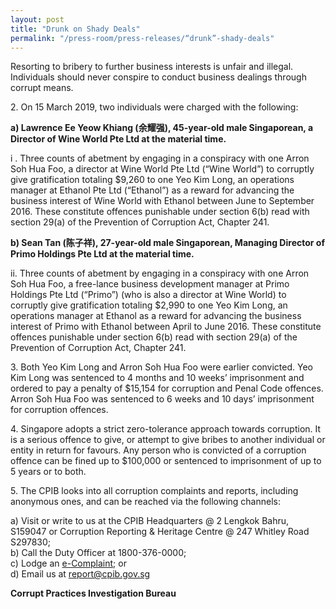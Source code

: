 ```yaml
---
layout: post
title: "Drunk on Shady Deals"
permalink: "/press-room/press-releases/“drunk”-shady-deals"
---
```

Resorting to bribery to further business interests is unfair and illegal. Individuals should never conspire to conduct business dealings through corrupt means. 

2\.          On 15 March 2019, two individuals were charged with the following: 

**a) Lawrence Ee Yeow Khiang (余耀强), 45-year-old male Singaporean, a Director of Wine World Pte Ltd at the material time.** 

i . Three counts of abetment by engaging in a conspiracy with one Arron Soh Hua Foo, a director at Wine World Pte Ltd (“Wine World”) to corruptly give gratification totaling $9,260 to one Yeo Kim Long, an operations manager at Ethanol Pte Ltd (“Ethanol”) as a reward for advancing the business interest of Wine World with Ethanol between June to September 2016. These constitute offences punishable under section 6(b) read with section 29(a) of the Prevention of Corruption Act, Chapter 241.

**b) Sean Tan (陈子祥), 27-year-old male Singaporean, Managing Director of Primo Holdings Pte Ltd at the material time.** 

ii. Three counts of abetment by engaging in a conspiracy with one Arron Soh Hua Foo, a free-lance business development manager at Primo Holdings Pte Ltd (“Primo”) (who is also a director at Wine World) to corruptly give gratification totaling $2,990 to one Yeo Kim Long, an operations manager at Ethanol as a reward for advancing the business interest of Primo with Ethanol between April to June 2016. These constitute offences punishable under section 6(b) read with section 29(a) of the Prevention of Corruption Act, Chapter 241.

3\.         Both Yeo Kim Long and Arron Soh Hua Foo were earlier convicted. Yeo Kim Long was sentenced to 4 months and 10 weeks’ imprisonment and ordered to pay a penalty of $15,154 for corruption and Penal Code offences. Arron Soh Hua Foo was sentenced to 6 weeks and 10 days’ imprisonment for corruption offences. 

4\.         Singapore adopts a strict zero-tolerance approach towards corruption. It is a serious offence to give, or attempt to give bribes to another individual or entity in return for favours. Any person who is convicted of a corruption offence can be fined up to $100,000 or sentenced to imprisonment of up to 5 years or to both. 

5\.         The CPIB looks into all corruption complaints and reports, including anonymous ones, and can be reached via the following channels:

a) Visit or write to us at the CPIB Headquarters @ 2 Lengkok Bahru, S159047 or Corruption Reporting & Heritage Centre @ 247 Whitley Road S297830;<br />
b) Call the Duty Officer at 1800-376-0000;<br />
c) Lodge an [e-Complaint](/e-services/e-complaint-for-corrupt-conduct); or<br>
d) Email us at <a class="spamspan" href="mailto:report@cpib.gov.sg">report@cpib.gov.sg</a>

**Corrupt Practices Investigation Bureau**
